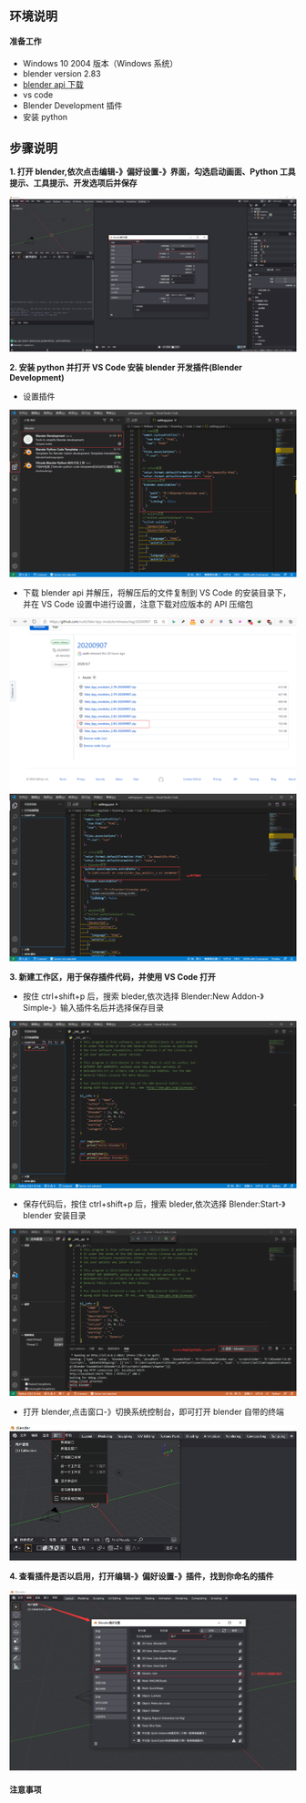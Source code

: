 ## **环境说明**

#### 准备工作

- Windows 10 2004 版本（Windows 系统）
- blender version 2.83
- [blender api 下载](https://github.com/nutti/fake-bpy-module/releases/tag/20200907)
- vs code
- Blender Development 插件
- 安装 python

## **步骤说明**

**1. 打开 blender,依次点击编辑-》偏好设置-》界面，勾选启动画面、Python 工具提示、工具提示、开发选项后并保存**

![设置](../../img/3d_img/bl1.png)

**2. 安装 python 并打开 VS Code 安装 blender 开发插件(Blender Development)**

- 设置插件

![配置插件](../../img/3d_img/bl2.png)

- 下载 blender api 并解压，将解压后的文件复制到 VS Code 的安装目录下，并在 VS Code 设置中进行设置，注意下载对应版本的 API 压缩包

![插件下载](../../img/3d_img/bl3.png)
![api设置](../../img/3d_img/bl4.png)

**3. 新建工作区，用于保存插件代码，并使用 VS Code 打开**

- 按住 ctrl+shift+p 后，搜索 bleder,依次选择 Blender:New Addon-》Simple-》输入插件名后并选择保存目录

![编辑测试](../../img/3d_img/bl5.png)

- 保存代码后，按住 ctrl+shift+p 后，搜索 bleder,依次选择 Blender:Start-》blender 安装目录

![调试](../../img/3d_img/bl6.png)

- 打开 blender,点击窗口-》切换系统控制台，即可打开 blender 自带的终端

![终端](../../img/3d_img/bl7.png)

**4. 查看插件是否以启用，打开编辑-》偏好设置-》插件，找到你命名的插件**

![查看插件](../../img/3d_img/bl8.png)

#### 注意事项
